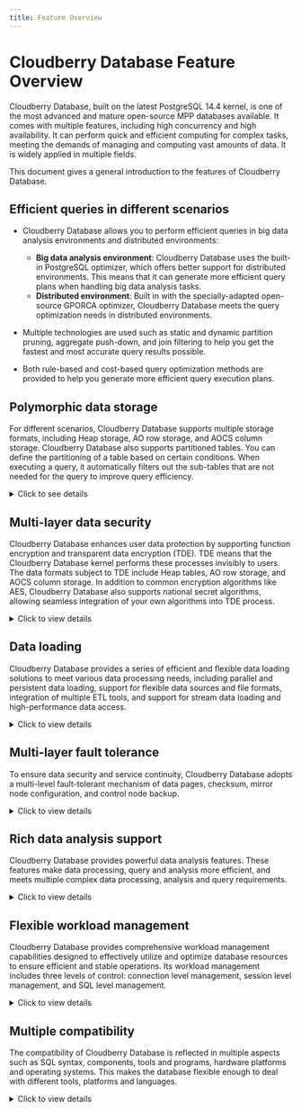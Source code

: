 ```yaml
---
title: Feature Overview
---
```


# Cloudberry Database Feature Overview

Cloudberry Database, built on the latest PostgreSQL 14.4 kernel, is one of the most advanced and mature open-source MPP databases available. It comes with multiple features, including high concurrency and high availability. It can perform quick and efficient computing for complex tasks, meeting the demands of managing and computing vast amounts of data. It is widely applied in multiple fields.

This document gives a general introduction to the features of Cloudberry Database.

## Efficient queries in different scenarios

- Cloudberry Database allows you to perform efficient queries in big data analysis environments and distributed environments:

    - **Big data analysis environment**: Cloudberry Database uses the built-in PostgreSQL optimizer, which offers better support for distributed environments. This means that it can generate more efficient query plans when handling big data analysis tasks.
    - **Distributed environment**: Built in with the specially-adapted open-source GPORCA optimizer, Cloudberry Database meets the query optimization needs in distributed environments.

- Multiple technologies are used such as static and dynamic partition pruning, aggregate push-down, and join filtering to help you get the fastest and most accurate query results possible.
- Both rule-based and cost-based query optimization methods are provided to help you generate more efficient query execution plans.

## Polymorphic data storage

For different scenarios, Cloudberry Database supports multiple storage formats, including Heap storage, AO row storage, and AOCS column storage. Cloudberry Database also supports partitioned tables. You can define the partitioning of a table based on certain conditions. When executing a query, it automatically filters out the sub-tables that are not needed for the query to improve query efficiency.

<details>
<summary>Click to see details</summary>

- **Even data distribution**: By using Hash and Random methods for data distribution, Cloudberry Database takes better advantage of disk performance and solves I/O bottleneck issues.
- **Storage types**:

    - Row-based storage: Suitable for scenarios where most fields are frequently queried, and there are many random row accesses.
    - Column-based storage: When you need to query a small number of fields, this method can greatly save I/O operations, making it ideal for scenarios where large amounts of data are accessed frequently.

- **Specialized storage modes**: Cloudberry Database has different storage modes such as Heap storage, AO row storage, AOCS column storage to optimize the performance of different types of applications. At the finest granularity level of partitioning, a table can have multiple storage modes.
- **Support for partitioned tables**: You can define the partitioning of a table based on specific conditions. During querying, the system will automatically filter out the sub-tables that are not needed for the query to improve query efficiency.
- **Efficient data compression function**: Cloudberry Database supports multiple compression algorithms, such as Zlib 1-9 and Zstandard 1~19, to improve data processing performance and maintain a balance between CPU and compression ratio.
- **Optimization for small tables**: You can choose to use the Replication Table and specify a custom Hash algorithm when creating the table, allowing for more flexible control of data distribution.

</details>

## Multi-layer data security

Cloudberry Database enhances user data protection by supporting function encryption and transparent data encryption (TDE). TDE means that the Cloudberry Database kernel performs these processes invisibly to users. The data formats subject to TDE include Heap tables, AO row storage, and AOCS column storage. In addition to common encryption algorithms like AES, Cloudberry Database also supports national secret algorithms, allowing seamless integration of your own algorithms into TDE process.

<details>
<summary>Click to view details</summary>

Cloudberry Database focuses on data security and provides security protection measures. These security measures are designed to satisfy different database environment needs and offer multi-layer security protection:

- **Database isolation**: In Cloudberry Database, data is not shared between databases, which achieves isolation in a multi-database environment. If cross-database access is required, you can use the DBLink feature.
- **Internal data organization**: The logical organization of data in the database includes data objects such as tables, views, indexes, and functions. Data access can be performed across schemas.
- **Data storage security**: Cloudberry Database offers different storage modes to support data redundancy. It uses encryption methods including AES 128, AES 192, AES 256, DES, and national secret encryption to secure data storage. It also supports ciphertext authentication, which includes encryption algorithms like SCRAM-SHA-256, MD5, LDAP, RADIUS.
- **User data protection**: Cloudberry Database supports function encryption and decryption, and transparent data encryption and decryption. The process is implemented by the Cloudberry Database kernel without any user interaction. It supports data formats such as Heap tables, AO row storage, and AOCS column storage. In addition to common encryption algorithms like AES, Cloudberry Database also supports national secret algorithms, allowing you to easily add your own algorithms into transparent data encryption.
- **Detailed permission settings**: To satisfy different users and objects (like schemas, tables, rows, columns, views, functions), Cloudberry Database provides a range of permission setting options, including `SELECT`, `UPDATE`, execution, and ownership.

</details>

## Data loading

Cloudberry Database provides a series of efficient and flexible data loading solutions to meet various data processing needs, including parallel and persistent data loading, support for flexible data sources and file formats, integration of multiple ETL tools, and support for stream data loading and high-performance data access.

<details>
<summary>Click to view details</summary>

- **Parallel and persistent data loading**: Cloudberry Database supports massive parallel and persistent data loading through external table technology, and performs automatic conversion between character sets, such as from GBK to UTF-8. This feature makes data entry much smoother.

- **Flexible data source and file format support**: Cloudberry Database supports data sources such as external file servers, Hive, Hbase, HDFS or S3, and supports data formats such as CSV, Text, JSON, ORC, and Parquet. In addition, the database can also load compressed data files such as Zip.

- **Integrate multiple ETL tools**: Cloudberry Database is integrated with ETL tools such as DataStage, Informatica, and Kettle to facilitate data processing.

- **Support stream data loading**: Cloudberry Database can start multiple parallel read tasks for the subscribed Kafka topic, cache the read records, and load the records into the database via gpfdist after a certain time or number of records. This method can ensure the integrity of data without duplication or loss, and is suitable for stream data collection and real-time analysis scenarios. Cloudberry Database supports data loading throughput of tens of millions per minute.

- **High-performance data access**: PXF is a built-in component of Cloudberry Database, which can map external data sources to external tables of Cloudberry Database to achieve parallel and high-speed data access. PXF supports the management and access of hybrid data ecology and helps realize the Data Fabric architecture.

</details>

## Multi-layer fault tolerance

To ensure data security and service continuity, Cloudberry Database adopts a multi-level fault-tolerant mechanism of data pages, checksum, mirror node configuration, and control node backup.

<details>

<summary>Click to view details</summary>

- **Checksum of data page**: In the underlying storage, Cloudberry Database uses the checksum mechanism to detect bad blocks to ensure data integrity.

- **Mirror node configuration**: By configuring mirror nodes among segments (or data nodes), Cloudberry Database can achieve high availability and failover of services. Once an unrecoverable failure of the master node is detected, the system will automatically switch to the backup segment to ensure that user queries will not be affected.

- **Backup of control nodes**: Similar to segments, master nodes (or control nodes) can also be configured as backup nodes or standby nodes in case the master node fails. Once the master node fails, the system will automatically switch to the standby node to ensure the continuity of services.

</details>

## Rich data analysis support

Cloudberry Database provides powerful data analysis features. These features make data processing, query and analysis more efficient, and meets multiple complex data processing, analysis and query requirements.

<details>
<summary>Click to view details</summary>

- **Parallel optimizer and executor**: The Cloudberry Database kernel has a built-in parallel optimizer and executor, which is not only compatible with the PostgreSQL ecosystem, but also supports data partition pruning and multiple indexing technologies (including B-Tree, Bitmap, Hash, Brin, GIN), and JIT (expression just-in-time compilation processing).

- **Machine learning components MADlib**: Cloudberry Database integrates MADlib components, providing users with fully SQL-driven machine learning features, enabling deep integration of algorithms, computing power, and data.

- **Support multiple programming languages**: Cloudberry Database provides developers with rich programming languages, including R, Python, Perl, Java, and PostgreSQL, so that they can easily write custom functions.

- **High-performance parallel computing based on MPP engine**: The MPP engine of Cloudberry Database supports high-performance parallel computing, seamlessly integrated with SQL, and can perform fast computing and analysis on SQL execution results.

- **PostGIS geographic data processing**: Cloudberry Database introduces an upgraded version of PostGIS 2.X, supports its MPP architecture, and further improves the processing capability of geospatial data. Key features include:

     - Support for object storage: supports directly loading large-capacity geospatial data from object storage (OSS) into the database.
     - Comprehensive spatial data type support: including geometry, geography, and raster.
     - Spatio-temporal index: Provides spatio-temporal index technology, which can effectively accelerate spatial and temporal queries.
     - Complex spatial and geographic calculations: including sphere length calculations as well as spatial aggregation functions (such as contain, cover, intersect).

- **Cloudberry Database text component**: This component supports using ElasticSearch to accelerate file retrieval capabilities. Compared with traditional GIN data text query performance, this component has an order of magnitude improvement. It supports multiple word segmentation, natural language processing, and query result rendering.

</details>

## Flexible workload management

Cloudberry Database provides comprehensive workload management capabilities designed to effectively utilize and optimize database resources to ensure efficient and stable operations. Its workload management includes three levels of control: connection level management, session level management, and SQL level management.

<details>
<summary>Click to view details</summary>

- **Connection pool PGBouncer (connection-level management)**: Through the connection pool, Cloudberry Database manages user access in a unified manner, and limits the number of concurrently active users to improve efficiency, and avoid wasting resources caused by frequently creating and destructing service processes. The connection pool has a small memory footprint and can support high concurrent connections, using libevent for Socket communication to improve communication efficiency.

- **Resource Group (session-level management)**: Through resource groups, Cloudberry Database can analyze and categorize typical workloads, and quantify the CPU, memory, concurrency and other resources required by each workload. In this way, according to the actual requirements of the workload, you can set a suitable resource group and dynamically adjust the resource usage to ensure the overall operating efficiency. At the same time, you can use rules to clean up idle sessions and release unnecessary resources.

- **Dynamic resource group allocation (SQL-level management)**: Through dynamic resource group allocation, Cloudberry Database can flexibly allocate resources before or during the execution of SQL statements, which can give priority to specific queries and shorten the execution time.

</details>

## Multiple compatibility

The compatibility of Cloudberry Database is reflected in multiple aspects such as SQL syntax, components, tools and programs, hardware platforms and operating systems. This makes the database flexible enough to deal with different tools, platforms and languages.

<details>
<summary>Click to view details</summary>

- **SQL compatibility**: Cloudberry Database is compatible with PostgreSQL and Greenplum syntax, supports SQL-92, SQL-99, and SQL 2003 standards, including SQL 2003 OLAP extensions, such as window functions, `rollup`, and `cube`.

- **Component compatibility**: Based on the PostgreSQL 14.4 kernel, Cloudberry Database is compatible with most of the PostgreSQL components and extensions commonly used.

- **Tool and program compatibility**: Good connectivity with various BI tools, mining forecasting tools, ETL tools, and J2EE/.NET applications.

- **Hardware platform compatibility**: Can run on a variety of hardware architectures, including X86, ARM, Phytium, Kunpeng, and Haiguang.

- **Operating system compatibility**: Compatible with multiple operating system environments, such as CentOS, Ubuntu, Kylin, and BC-Linux.

</details>
